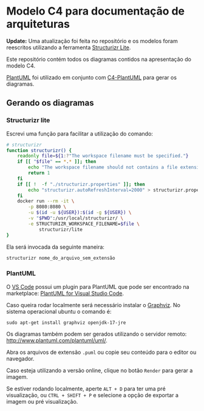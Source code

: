 # Modelo C4 para documentação de arquiteturas

**Update:** Uma atualização foi feita no repositório e os modelos foram reescritos utilizando a ferramenta [Structurizr Lite](https://structurizr.com/help/lite).

Este repositório contém todos os diagramas contidos na apresentação do modelo C4.

[PlantUML](https://plantuml.com/) foi utilizado em conjunto com [C4-PlantUML](https://github.com/plantuml-stdlib/C4-PlantUML) para gerar os diagramas.


## Gerando os diagramas

### Structurizr lite

Escrevi uma função para facilitar a utilização do comando:

```bash
# structurizr
function structurizr() {
    readonly file=${1:?"The workspace filename must be specified."}
    if [[ "$file" == *.* ]]; then
        echo "The workspace filename should not contains a file extension."
        return 1
    fi
    if [[ !  -f "./structurizr.properties" ]]; then
        echo "structurizr.autoRefreshInterval=2000" > structurizr.properties
    fi
    docker run --rm -it \
        -p 8080:8080 \
        -u $(id -u ${USER}):$(id -g ${USER}) \
        -v "$PWD":/usr/local/structurizr/ \
        -e STRUCTURIZR_WORKSPACE_FILENAME=$file \
            structurizr/lite
}
```

Ela será invocada da seguinte maneira:

```bash
structurizr nome_do_arquivo_sem_extensão
```

### PlantUML

O [VS Code](https://code.visualstudio.com/) possui um plugin para PlantUML que pode ser encontrado na marketplace: [PlantUML for Visual Studio Code](https://marketplace.visualstudio.com/items?itemName=jebbs.plantuml).

Caso queira rodar localmente será necessário instalar o [Graphviz](https://www.graphviz.org/). No sistema operacional ubuntu o comando é:

    sudo apt-get install graphviz openjdk-17-jre

Os diagramas também podem ser gerados utilizando o servidor remoto: http://www.plantuml.com/plantuml/uml/.

Abra os arquivos de extensão `.puml` ou copie seu conteúdo para o editor ou navegador.

Caso esteja utilizando a versão online, clique no botão `Render` para gerar a imagem.

Se estiver rodando localmente, aperte `ALT + D` para ter uma pré visualização, ou `CTRL + SHIFT + P` e selecione a opção de exportar a imagem ou pré visualização.
